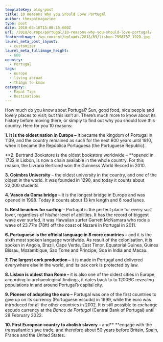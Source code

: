 ```yaml
---
templateKey: blog-post
title: 10 Reasons Why you Should Love Portugal
author: thexpatmagazine
type: post
date: 2018-03-18T15:00:15.000Z
url: /2018/europe/portugal/10-reasons-why-you-should-love-portugal/
featuredimage: /wp-content/uploads/2018/03/lisbon-2898787_1920.jpg
laurel_meta_post_layout:
  - customizer
laurel_meta_fullimage_height:
  - 660
country:
  - Portugal
tags:
  - europe
  - living abroad
  - things to know
category:
  - Expat Tips
  - Destinations
---
```


How much do you know about Portugal? Sun, good food, nice people and lovely places to visit; but this isn&#8217;t all. There&#8217;s much more to know about its history before moving there, or simply to find out why you should love this country. Here for you 10 reasons:

**1. It is the oldest nation in Europe &#8211;** it became the kingdom of Portugal in 1139, and the country remained as such for the next 800 years until 1910, when it became the República Portuguesa (the Portuguese Republic).

**2. Bertrand Bookstore is the oldest bookstore worldwide &#8211; **opened in 1732 in Lisbon, is now a chain available in the whole country. For this reason, the Livraria Bertrand won the Guinness World Record in 2010.

**3. Coimbra University** &#8211; the oldest university in the country, and one of the oldest in the world. It was founded in 1290, and today it counts about 22,000 students.

**4. Vasco da Gama bridge** &#8211; it is the longest bridge in Europe and was opened in 1998. Today it counts about 13 km length and 6 road lanes.

**5. Best beaches for surfing** &#8211; Portugal is the perfect place for every surf lover, regardless of his/her level of abilities. It has the record of biggest wave ever surfed, it was Hawaiian surfer Garrett McNamara who rode a wave of 23.77m (78ft) off the coast of Nazaré in Portugal in 2011.

**6. Portuguese is the official language in 8 more countries &#8211;** and it is the sixth most spoken language worldwide. As result of the colonisation, it is spoken in Angola, Brazil, Cape Verde, East Timor, Equatorial Guinea, Guinea Bissau, Mozambique, Sao Tome and Principe, Goa in India and Macau.

**7. The largest cork production &#8211;** it is made in Portugal and delivered everywhere else in the world, and its oak cork is protected by law.

**8. Lisbon is oldest than Rome &#8211;** it is also one of the oldest cities in Europe, according to archaeological findings, it dates back to to 1200BC revealing populations in and around Portugal&#8217;s capital city.

**9. Pioneer of adopting the euro &#8211;** Portugal was one of the first countries to give up on its currency (Portuguese escudo) in 1999, while the euro was introduced for all the other countries in 2002. It is still possible to exchange escudo currency at the *Banco de Portugal* (Central Bank of Portugal) until 28 February 2022.

**10. First European country to abolish slavery &#8211;** and\*\* \*\*engage with the transatlantic slave trade, and therefore about 50 years before Britain, Spain, France and the United States.

&nbsp;

&nbsp;
